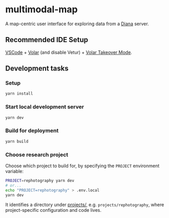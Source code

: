 # multimodal-map

A map-centric user interface for exploring data from a [Diana](https://github.com/CDH-DevTeam/diana-backend) server.

## Recommended IDE Setup

[VSCode](https://code.visualstudio.com/) + [Volar](https://marketplace.visualstudio.com/items?itemName=Vue.volar) (and disable Vetur) + [Volar Takeover Mode](https://vuejs.org/guide/typescript/overview.html#volar-takeover-mode).

## Development tasks

### Setup

```sh
yarn install
```

### Start local development server

```sh
yarn dev
```

### Build for deployment

```sh
yarn build
```

### Choose research project

Choose which project to build for, by specifying the `PROJECT` environment variable:

```sh
PROJECT=rephotography yarn dev
# or...
echo "PROJECT=rephotography" > .env.local
yarn dev
```

It identifies a directory under [projects/](projects/), e.g. `projects/rephotography`, where project-specific configuration and code lives.
